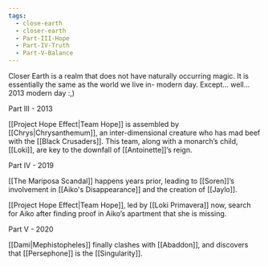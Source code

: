 ```yaml
---
tags:
  - close-earth
  - closer-earth
  - Part-III-Hope
  - Part-IV-Truth
  - Part-V-Balance
---
```

Closer Earth is a realm that does not have naturally occurring magic. It is essentially the same as the world we live in- modern day. Except… well… 2013 modern day :,)

Part III - 2013

[[Project Hope Effect|Team Hope]] is assembled by [[Chrys|Chrysanthemum]], an inter-dimensional creature who has mad beef with the [[Black Crusaders]]. This team, along with a monarch’s child, [[Loki]], are key to the downfall of [[Antoinette]]’s reign.

Part IV - 2019

[[The Mariposa Scandal]] happens years prior, leading to [[Soren]]’s involvement in [[Aiko's Disappearance]] and the creation of [[Jaylo]].

[[Project Hope Effect|Team Hope]], led by [[Loki Primavera]] now, search for Aiko after finding proof in Aiko’s apartment that she is missing.

Part V - 2020

[[Dami|Mephistopheles]] finally clashes with [[Abaddon]], and discovers that [[Persephone]] is the [[Singularity]].